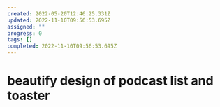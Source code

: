```yaml
---
created: 2022-05-20T12:46:25.331Z
updated: 2022-11-10T09:56:53.695Z
assigned: ""
progress: 0
tags: []
completed: 2022-11-10T09:56:53.695Z
---
```


# beautify design of podcast list  and  toaster
